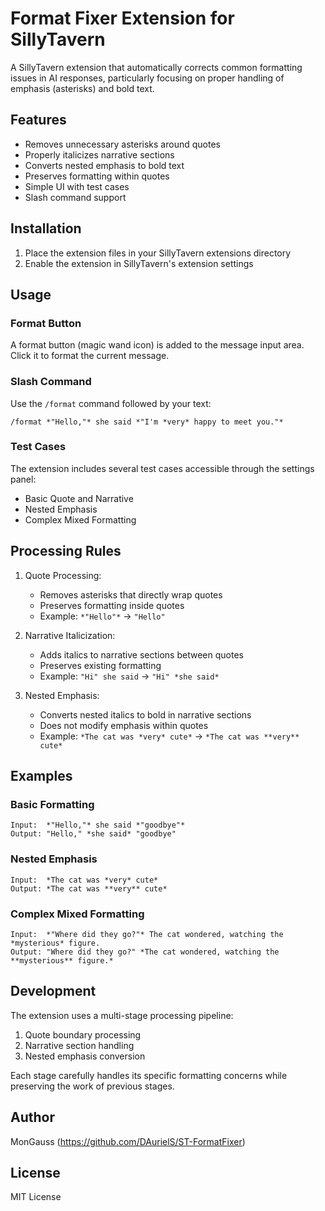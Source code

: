 # Format Fixer Extension for SillyTavern

A SillyTavern extension that automatically corrects common formatting issues in AI responses, particularly focusing on proper handling of emphasis (asterisks) and bold text.

## Features

- Removes unnecessary asterisks around quotes
- Properly italicizes narrative sections
- Converts nested emphasis to bold text
- Preserves formatting within quotes
- Simple UI with test cases
- Slash command support

## Installation

1. Place the extension files in your SillyTavern extensions directory
2. Enable the extension in SillyTavern's extension settings

## Usage

### Format Button

A format button (magic wand icon) is added to the message input area. Click it to format the current message.

### Slash Command

Use the `/format` command followed by your text:
```
/format *"Hello,"* she said *"I'm *very* happy to meet you."*
```

### Test Cases

The extension includes several test cases accessible through the settings panel:
- Basic Quote and Narrative
- Nested Emphasis
- Complex Mixed Formatting

## Processing Rules

1. Quote Processing:
   - Removes asterisks that directly wrap quotes
   - Preserves formatting inside quotes
   - Example: `*"Hello"*` → `"Hello"`

2. Narrative Italicization:
   - Adds italics to narrative sections between quotes
   - Preserves existing formatting
   - Example: `"Hi" she said` → `"Hi" *she said*`

3. Nested Emphasis:
   - Converts nested italics to bold in narrative sections
   - Does not modify emphasis within quotes
   - Example: `*The cat was *very* cute*` → `*The cat was **very** cute*`

## Examples

### Basic Formatting
```
Input:  *"Hello,"* she said *"goodbye"*
Output: "Hello," *she said* "goodbye"
```

### Nested Emphasis
```
Input:  *The cat was *very* cute*
Output: *The cat was **very** cute*
```

### Complex Mixed Formatting
```
Input:  *"Where did they go?"* The cat wondered, watching the *mysterious* figure.
Output: "Where did they go?" *The cat wondered, watching the **mysterious** figure.*
```

## Development

The extension uses a multi-stage processing pipeline:
1. Quote boundary processing
2. Narrative section handling
3. Nested emphasis conversion

Each stage carefully handles its specific formatting concerns while preserving the work of previous stages.

## Author

MonGauss (https://github.com/DAurielS/ST-FormatFixer)

## License

MIT License